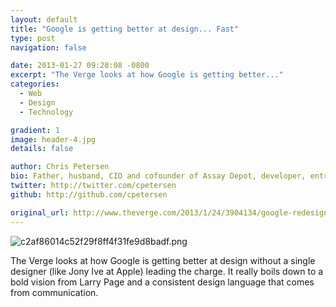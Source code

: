 ```yaml
---
layout: default
title: "Google is getting better at design... Fast"
type: post
navigation: false

date: 2013-01-27 09:28:08 -0800
excerpt: "The Verge looks at how Google is getting better..."
categories:
  - Web
  - Design
  - Technology

gradient: 1
image: header-4.jpg
details: false

author: Chris Petersen
bio: Father, husband, CIO and cofounder of Assay Depot, developer, entrepreneur and technologist.
twitter: http://twitter.com/cpetersen
github: http://github.com/cpetersen

original_url: http://www.theverge.com/2013/1/24/3904134/google-redesign-how-larry-page-engineered-beautiful-revolution
---
```





 ![c2af86014c52f29f8ff4f31fe9d8badf.png](/attachments/c2af86014c52f29f8ff4f31fe9d8badf/image.png) 

 The Verge looks at how Google is getting better at design without a single designer (like Jony Ive at Apple) leading the charge. It really boils down to a bold vision from Larry Page and a consistent design language that comes from communication. 

 
